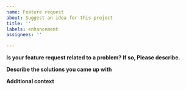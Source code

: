 ```yaml
---
name: Feature request
about: Suggest an idea for this project
title: ''
labels: enhancement
assignees: ''

---
```


**Is your feature request related to a problem? If so, Please describe.**
<!---
A clear and concise description of what the problem is. Ex. I'm always frustrated when [...]
--->

**Describe the solutions you came up with**
<!---
A clear and concise description of what you want to happen.
--->

**Additional context**
<!---
Add any other context about the feature request here.
--->
